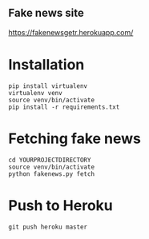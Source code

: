 ## Fake news site

https://fakenewsgetr.herokuapp.com/

# Installation

    pip install virtualenv
    virtualenv venv
    source venv/bin/activate
    pip install -r requirements.txt

# Fetching fake news

    cd YOURPROJECTDIRECTORY
    source venv/bin/activate
    python fakenews.py fetch

# Push to Heroku

    git push heroku master

